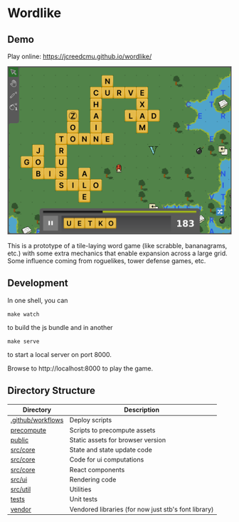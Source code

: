 Wordlike
========

Demo
----
Play online: https://jcreedcmu.github.io/wordlike/

[![image](screenshot.png)](https://jcreedcmu.github.io/wordlike/)

This is a prototype of a tile-laying word game (like scrabble,
bananagrams, etc.) with some extra mechanics that enable expansion
across a large grid. Some influence coming from roguelikes, tower
defense games, etc.

Development
----------

In one shell, you can
```shell
make watch
```
to build the js bundle and in another
```shell
make serve
```
to start a local server on port 8000.

Browse to http://localhost:8000 to play the game.

Directory Structure
-------------------

| Directory | Description |
| --- | --- |
| [.github/workflows](.github/workflows) | Deploy scripts
| [precompute](precompute) | Scripts to precompute assets
| [public](public) | Static assets for browser version |
| [src/core](src/core) | State and state update code |
| [src/core](src/layout) | Code for ui computations |
| [src/core](src/components) | React components  |
| [src/ui](src/ui) | Rendering code |
| [src/util](src/util) | Utilities |
| [tests](tests) | Unit tests |
| [vendor](vendor) | Vendored libraries (for now just stb's font library)
